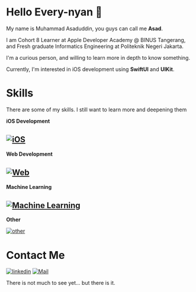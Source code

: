 # Hello Every-nyan 👋

My name is Muhammad Asaduddin, you guys can call me **Asad**. 

I am Cohort 8 Learner at Apple Developer Academy @ BINUS Tangerang, and Fresh graduate Informatics Engineering at Politeknik Negeri Jakarta.

I'm a curious person, and willing to learn more in depth to know something. 

Currently, I'm interested in iOS development using **SwiftUI** and **UIKit**.

# Skills
There are some of my skills. I still want to learn more and deepening them

**iOS Development**

[![iOS](https://skillicons.dev/icons?i=swift)](#)
--
**Web Development**

[![Web](https://skillicons.dev/icons?i=php,js,laravel,react,tailwind,css,html,mysql)](#)
--
**Machine Learning**

[![Machine Learning](https://skillicons.dev/icons?i=py,pytorch,tensorflow)](#)
--
**Other**
  
[![other](https://skillicons.dev/icons?i=cpp,java,kotlin,androidstudio,godot)](#)

# Contact Me
[![linkedin](https://skillicons.dev/icons?i=linkedin)](https://www.linkedin.com/in/asad-ddin/)  [![Mail](https://skillicons.dev/icons?i=gmail)](mailto:muhammad.asaduddin.1.19.1.4@gmail.com)


There is not much to see yet... but there is it.
<!--
**zachisoni/zachisoni** is a ✨ _special_ ✨ repository because its `README.md` (this file) appears on your GitHub profile.

Here are some ideas to get you started:

- 🔭 I’m currently working on ...
- 🌱 I’m currently learning ...
- 👯 I’m looking to collaborate on ...
- 🤔 I’m looking for help with ...
- 💬 Ask me about ...
- 📫 How to reach me: ...
- 😄 Pronouns: ...
- ⚡ Fun fact: ...
-->
